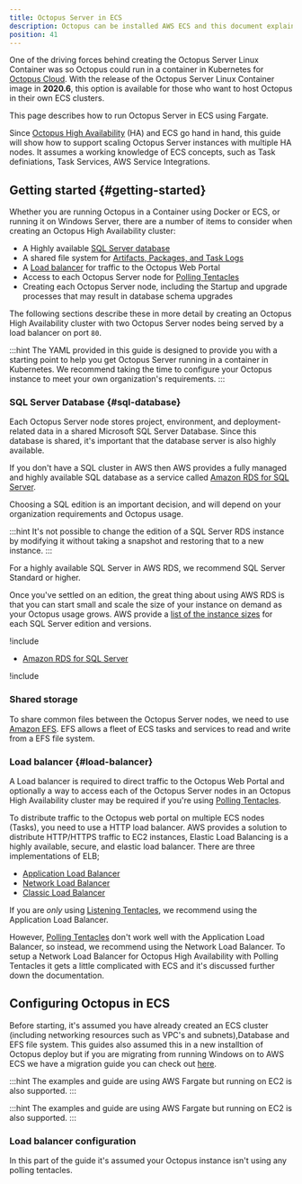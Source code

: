 ```yaml
---
title: Octopus Server in ECS
description: Octopus can be installed AWS ECS and this document explain how to do this and leverage HA.
position: 41
---
```


One of the driving forces behind creating the Octopus Server Linux Container was so Octopus could run in a container in Kubernetes for [Octopus Cloud](/docs/octopus-cloud/index.md). With the release of the Octopus Server Linux Container image in **2020.6**, this option is available for those who want to host Octopus in their own ECS clusters.

This page describes how to run Octopus Server in ECS using Fargate.

Since [Octopus High Availability](/docs/administration/high-availability/index.md) (HA) and ECS go hand in hand, this guide will show how to support scaling Octopus Server instances with multiple HA nodes. It assumes a working knowledge of ECS concepts, such as Task definiations, Task Services, AWS Service Integrations.

## Getting started {#getting-started}

Whether you are running Octopus in a Container using Docker or ECS, or running it on Windows Server, there are a number of items to consider when creating an Octopus High Availability cluster:

- A Highly available [SQL Server database](/docs/installation/sql-server-database.md)
- A shared file system for [Artifacts, Packages, and Task Logs](/docs/administration/managing-infrastructure/server-configuration-and-file-storage/index.md#ServerconfigurationandFilestorage-FileStorageFilestorage)
- A [Load balancer](/docs/administration/high-availability/load-balancing/index.md) for traffic to the Octopus Web Portal 
- Access to each Octopus Server node for [Polling Tentacles](/docs/administration/high-availability/maintain/polling-tentacles-with-ha.md)
- Creating each Octopus Server node, including the Startup and upgrade processes that may result in database schema upgrades

The following sections describe these in more detail by creating an Octopus High Availability cluster with two Octopus Server nodes being served by a load balancer on port `80`.

:::hint
The YAML provided in this guide is designed to provide you with a starting point to help you get Octopus Server running in a container in Kubernetes. We recommend taking the time to configure your Octopus instance to meet your own organization's requirements.
:::

### SQL Server Database {#sql-database}

Each Octopus Server node stores project, environment, and deployment-related data in a shared Microsoft SQL Server Database. Since this database is shared, it's important that the database server is also highly available. 

If you don't have a SQL cluster in AWS then AWS provides a fully managed and highly available SQL database as a service called [Amazon RDS for SQL Server](https://aws.amazon.com/rds/sqlserver/).

Choosing a SQL edition is an important decision, and will depend on your organization requirements and Octopus usage. 

:::hint
It's not possible to change the edition of a SQL Server RDS instance by modifying it without taking a snapshot and restoring that to a new instance. 
:::

For a highly available SQL Server in AWS RDS, we recommend SQL Server Standard or higher.

Once you've settled on an edition, the great thing about using AWS RDS is that you can start small and scale the size of your instance on demand as your Octopus usage grows. AWS provide a [list of the instance sizes](https://docs.aws.amazon.com/AmazonRDS/latest/UserGuide/CHAP_SQLServer.html#SQLServer.Concepts.General.InstanceClasses) for each SQL Server edition and versions.

!include <high-availability-database-recommendations>
- [Amazon RDS for SQL Server](https://aws.amazon.com/rds/sqlserver/)

!include <high-availability-db-logshipping-mirroring-note>

### Shared storage

To share common files between the Octopus Server nodes, we need to use [Amazon EFS](https://aws.amazon.com/efs/?c=s&sec=srv). EFS allows a fleet of ECS tasks and services to read and write from a EFS file system.

### Load balancer {#load-balancer}

A Load balancer is required to direct traffic to the Octopus Web Portal and optionally a way to access each of the Octopus Server nodes in an Octopus High Availability cluster may be required if you're using [Polling Tentacles](/docs/administration/high-availability/maintain/polling-tentacles-with-ha.md).


To distribute traffic to the Octopus web portal on multiple ECS nodes (Tasks), you need to use a HTTP load balancer. AWS provides a solution to distribute HTTP/HTTPS traffic to EC2 instances, Elastic Load Balancing is a highly available, secure, and elastic load balancer. There are three implementations of ELB;

* [Application Load Balancer](https://docs.aws.amazon.com/elasticloadbalancing/latest/application/introduction.html)
* [Network Load Balancer](https://docs.aws.amazon.com/elasticloadbalancing/latest/network/introduction.html)
* [Classic Load Balancer](https://docs.aws.amazon.com/elasticloadbalancing/latest/classic/introduction.html)

If you are *only* using [Listening Tentacles](/docs/infrastructure/deployment-targets/windows-targets/tentacle-communication.md#listening-tentacles-recommended), we recommend using the Application Load Balancer.

However, [Polling Tentacles](/docs/infrastructure/deployment-targets/windows-targets/tentacle-communication.md#polling-tentacles) don't work well with the Application Load Balancer, so instead, we recommend using the Network Load Balancer. To setup a Network Load Balancer for Octopus High Availability with Polling Tentacles it gets a little complicated with ECS and it's discussed further down the documentation.


## Configuring Octopus in ECS

Before starting, it's assumed you have already created an ECS cluster (including networking resources such as VPC's and subnets),Database and EFS file system. This guides also assumed this in a new installtion of Octopus deploy but if you are migrating from running Windows on to AWS ECS we have a migration guide you can check out [here](/docs/administration/high-availability/migrate/index.md).

:::hint
The examples and guide are using AWS Fargate but running on EC2 is also supported.
:::

:::hint
The examples and guide are using AWS Fargate but running on EC2 is also supported.
:::

### Load balancer configuration 

In this part of the guide it's assumed your Octopus instance isn't using any polling tentacles. 





